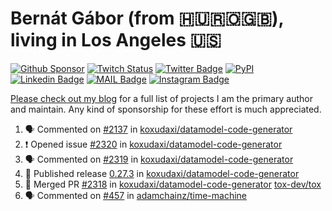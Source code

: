 # Bernát Gábor (from 🇭🇺🇷🇴🇬🇧), living in Los Angeles 🇺🇸

[![Github Sponsor](https://img.shields.io/static/v1?label=Sponsor&message=%E2%9D%A4&logo=GitHub&link=https://github.com/sponsors/gaborbernat&style=flat-square)](https://github.com/sponsors/gaborbernat)
[![Twitch Status](https://img.shields.io/twitch/status/gaborbernat?style=flat-square)](https://www.twitch.tv/gaborbernat)
[![Twitter Badge](https://img.shields.io/badge/-@gjbernat-1ca0f1?style=flat-square&labelColor=1ca0f1&logo=twitter&logoColor=white&link=https://twitter.com/gjbernat)](https://twitter.com/gjbernat)
[![PyPI](https://img.shields.io/badge/-gaborbernat-0073b7?style=flat-square&logo=Python&logoColor=white&link=https://pypi.org/user/gaborbernat/)](https://pypi.org/user/gaborbernat/)
[![Linkedin Badge](https://img.shields.io/badge/-gaborbernat-blue?style=flat-square&logo=Linkedin&logoColor=white&link=https://www.linkedin.com/in/gaborbernat/)](https://www.linkedin.com/in/gaborbernat/)
[![MAIL Badge](https://img.shields.io/badge/-gaborjbernat@gmail.com-c14438?style=flat-square&logo=Gmail&logoColor=white&link=mailto:gaborjbernat@gmail.com)](mailto:gaborjbernat@gmail.com)
[![Instagram Badge](https://img.shields.io/badge/-@gabor__bernat-845EC2?style=flat-square&labelColor=white&logo=Instagram&link=https://instagram.com/gabor_bernat/)](https://instagram.com/gabor_bernat)

[Please check out my blog](https://bernat.tech/about/) for a full list of projects I am the primary author and maintain.
Any kind of sponsorship for these effort is much appreciated.

<!--START_SECTION:activity-->

1. 🗣 Commented on [#2137](https://github.com/koxudaxi/datamodel-code-generator/issues/2137#issuecomment-2651587620) in [koxudaxi/datamodel-code-generator](https://github.com/koxudaxi/datamodel-code-generator)
2. ❗ Opened issue [#2320](https://github.com/koxudaxi/datamodel-code-generator/issues/2320) in [koxudaxi/datamodel-code-generator](https://github.com/koxudaxi/datamodel-code-generator)
3. 🗣 Commented on [#2319](https://github.com/koxudaxi/datamodel-code-generator/issues/2319#issuecomment-2651575154) in [koxudaxi/datamodel-code-generator](https://github.com/koxudaxi/datamodel-code-generator)
4. 🚀 Published release [0.27.3](https://github.com/koxudaxi/datamodel-code-generator/releases/tag/0.27.3) in [koxudaxi/datamodel-code-generator](https://github.com/koxudaxi/datamodel-code-generator)
5. 🎉 Merged PR [#2318](https://github.com/koxudaxi/datamodel-code-generator/pull/2318) in [koxudaxi/datamodel-code-generator](https://github.com/koxudaxi/datamodel-code-generator)
   [tox-dev/tox](https://github.com/tox-dev/tox)
5. 🗣 Commented on [#457](https://github.com/adamchainz/time-machine/pull/457#issuecomment-2197730644) in
[adamchainz/time-machine](https://github.com/adamchainz/time-machine)
<!--END_SECTION:activity-->
